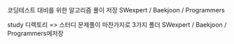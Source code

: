 코딩테스트 대비를 위한 알고리즘 풀이 저장
SWexpert / Baekjoon / Programmers

study 디렉토리 => 스터디 문제풀이
마찬가지로 3가지 폴더 SWexpert / Baekjoon / Programmers에저장
